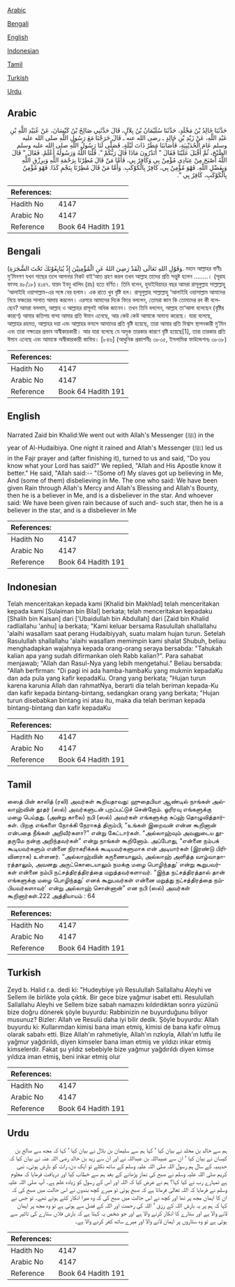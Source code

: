 [Arabic](#arabic)

[Bengali](#bengali)

[English](#english)

[Indonesian](#indonesian)

[Tamil](#tamil)

[Turkish](#turkish)

[Urdu](#urdu)

## Arabic


<div dir="rtl" lang="ar" style={{fontSize:'larger',backgroundColor:'#f8f9fa',padding:20}}>
حَدَّثَنَا خَالِدُ بْنُ مَخْلَدٍ، حَدَّثَنَا سُلَيْمَانُ بْنُ بِلاَلٍ، قَالَ حَدَّثَنِي صَالِحُ بْنُ كَيْسَانَ، عَنْ عُبَيْدِ اللَّهِ بْنِ عَبْدِ اللَّهِ، عَنْ زَيْدِ بْنِ خَالِدٍ ـ رضى الله عنه ـ قَالَ خَرَجْنَا مَعَ رَسُولِ اللَّهِ صلى الله عليه وسلم عَامَ الْحُدَيْبِيَةِ، فَأَصَابَنَا مَطَرٌ ذَاتَ لَيْلَةٍ، فَصَلَّى لَنَا رَسُولُ اللَّهِ صلى الله عليه وسلم الصُّبْحَ، ثُمَّ أَقْبَلَ عَلَيْنَا فَقَالَ ‏"‏ أَتَدْرُونَ مَاذَا قَالَ رَبُّكُمْ ‏"‏‏.‏ قُلْنَا اللَّهُ وَرَسُولُهُ أَعْلَمُ‏.‏ فَقَالَ ‏"‏ قَالَ اللَّهُ أَصْبَحَ مِنْ عِبَادِي مُؤْمِنٌ بِي وَكَافِرٌ بِي، فَأَمَّا مَنْ قَالَ مُطِرْنَا بِرَحْمَةِ اللَّهِ وَبِرِزْقِ اللَّهِ وَبِفَضْلِ اللَّهِ‏.‏ فَهْوَ مُؤْمِنٌ بِي، كَافِرٌ بِالْكَوْكَبِ‏.‏ وَأَمَّا مَنْ قَالَ مُطِرْنَا بِنَجْمِ كَذَا‏.‏ فَهْوَ مُؤْمِنٌ بِالْكَوْكَبِ، كَافِرٌ بِي ‏"‏‏.‏
</div>
<div style={{backgroundColor:'#f8f9fa',padding:20, marginBottom: 10}}><table> <thead> <tr> <th>References:</th> <th></th> </tr> </thead> <tbody><tr><td>Hadith No</td><td>4147</td></tr><tr><td>Arabic No</td><td>4147</td></tr><tr><td>Reference</td><td>Book 64 Hadith 191</td></tr></tbody></table></div>

## Bengali


<div dir="ltr" lang="bn" style={{fontSize:'larger',backgroundColor:'#f8f9fa',padding:20}}>
وَقَوْلِ اللهِ تَعَالَى (لَقَدْ رَضِيَ اللهُ عَنِ الْمُؤْمِنِيْنَ إِذْ يُبَايِعُوْنَكَ تَحْتَ الشَّجَرَةِ). মহান আল্লাহর বাণীঃ মু’মিনগণ যখন গাছের তলে আপনার নিকট বাই‘আত গ্রহণ করল তখন আল্লাহ তাদের প্রতি সন্তুষ্ট হলেন ........। (সূরাহ ফাত্হ ৪৮/১৮) ৪১৪৭. যায়দ ইবনু খালিদ (রাঃ) হতে বর্ণিত। তিনি বলেন, হুদাইবিয়াহর বছর আমরা রাসূলুল্লাহ সাল্লাল্লাহু ‘আলাইহি ওয়াসাল্লাম-এর সঙ্গে বের হলাম। এক রাতে খুব বৃষ্টি হল। রাসূলুল্লাহ সাল্লাল্লাহু ‘আলাইহি ওয়াসাল্লাম আমাদের নিয়ে ফজরের সালাত আদায় করলেন। এরপরে আমাদের দিকে ফিরে বললেন, তোমরা জান কি তোমাদের রব কী বলেছেন? আমরা বললাম, আল্লাহ ও আল্লাহর রাসূলই অধিক জানেন। তখন তিনি বললেন, আল্লাহ তা‘আলা বলেছেন (বৃষ্টির কারণে) আমার কতিপয় বান্দা আমার প্রতি ঈমান এনেছে, আর কেউ কেউ আমাকে অমান্য করেছে। যারা বলেছে, আল্লাহর রহমত, আল্লাহর দয়া এবং আল্লাহর ফযলে আমাদের প্রতি বৃষ্টি হয়েছে, তারা আমার প্রতি বিশ্বাস স্থাপনকারী মু’মিন এবং তারা নক্ষত্রের প্রভাব অস্বীকারকারী। আর যারা বলেছে যে অমুক তারকার কারণে বৃষ্টি হয়েছে[1], তারা তারকার প্রতি ঈমান এনেছে এবং আমাকে অস্বীকারকারী কাফির। [৮৪৬] (আধুনিক প্রকাশনীঃ ৩৮৩৫, ইসলামিক ফাউন্ডেশনঃ ৩৮৩৮)
</div>
<div style={{backgroundColor:'#f8f9fa',padding:20, marginBottom: 10}}><table> <thead> <tr> <th>References:</th> <th></th> </tr> </thead> <tbody><tr><td>Hadith No</td><td>4147</td></tr><tr><td>Arabic No</td><td>4147</td></tr><tr><td>Reference</td><td>Book 64 Hadith 191</td></tr></tbody></table></div>

## English


<div dir="ltr" lang="en" style={{fontSize:'larger',backgroundColor:'#f8f9fa',padding:20}}>
Narrated Zaid bin Khalid:We went out with Allah's Messenger (ﷺ) in the year of Al-Hudaibiya. One night it rained and Allah's Messenger (ﷺ) led us in the Fajr prayer and (after finishing it), turned to us and said, "Do you know what your Lord has said?" We replied, "Allah and His Apostle know it better." He said, "Allah said:-- "(Some of) My slaves got up believing in Me, And (some of them) disbelieving in Me. The one who said: We have been given Rain through Allah's Mercy and Allah's Blessing and Allah's Bounty, then he is a believer in Me, and is a disbeliever in the star. And whoever said: We have been given rain because of such and- such star, then he is a believer in the star, and is a disbeliever in Me
</div>
<div style={{backgroundColor:'#f8f9fa',padding:20, marginBottom: 10}}><table> <thead> <tr> <th>References:</th> <th></th> </tr> </thead> <tbody><tr><td>Hadith No</td><td>4147</td></tr><tr><td>Arabic No</td><td>4147</td></tr><tr><td>Reference</td><td>Book 64 Hadith 191</td></tr></tbody></table></div>

## Indonesian


<div dir="ltr" lang="id" style={{fontSize:'larger',backgroundColor:'#f8f9fa',padding:20}}>
Telah menceritakan kepada kami [Khalid bin Makhlad] telah menceritakan kepada kami [Sulaiman bin Bilal] berkata; telah menceritakan kepadaku [Shalih bin Kaisan] dari ['Ubaidullah bin Abdullah] dari [Zaid bin Khalid radliallahu 'anhu] ia berkata; "Kami keluar bersama Rasulullah shallallahu 'alaihi wasallam saat perang Hudaibiyyah, suatu malam hujan turun. Setelah Rasulullah shallallahu 'alaihi wasallam memimpin kami shalat Shubuh, beliau menghadapkan wajahnya kepada orang-orang seraya bersabda: "Tahukah kalian apa yang sudah difirmankan oleh Rabb kalian?". Para sahabat menjawab; "Allah dan Rasul-Nya yang lebih mengetahui." Beliau bersabda: "Allah berfirman: "Di pagi ini ada hamba-hambaKu yang mukmin kepadaKu dan ada pula yang kafir kepadaKu. Orang yang berkata; "Hujan turun karena karunia Allah dan rahmatNya, berarti dia telah beriman kepada-Ku dan kafir kepada bintang-bintang, sedangkan orang yang berkata; "Hujan turun disebabkan bintang ini atau itu, maka dia telah beriman kepada bintang-bintang dan kafir kepadaKu
</div>
<div style={{backgroundColor:'#f8f9fa',padding:20, marginBottom: 10}}><table> <thead> <tr> <th>References:</th> <th></th> </tr> </thead> <tbody><tr><td>Hadith No</td><td>4147</td></tr><tr><td>Arabic No</td><td>4147</td></tr><tr><td>Reference</td><td>Book 64 Hadith 191</td></tr></tbody></table></div>

## Tamil


<div dir="ltr" lang="ta" style={{fontSize:'larger',backgroundColor:'#f8f9fa',padding:20}}>
ஸைத் பின் காலித் (ரலி) அவர்கள் கூறியதாவது: ஹுதைபியா ஆண்டில் நாங்கள் அல்லாஹ்வின் தூதர் (ஸல்) அவர்களுடன் புறப்பட்டுச் சென்றோம். ஓரிரவு எங்களுக்கு மழை பெய்தது. (அன்று காலை) நபி (ஸல்) அவர்கள் எங்களுக்கு சுப்ஹ் தொழுவித்தார்கள். பிறகு எங்களை நோக்கி நேராகத் திரும்பி, “உங்கள் இறைவன் என்ன கூறினான் என்பதை நீங்கள் அறிவீர்களா?” என்று கேட்டார்கள். “அல்லாஹ்வும் அவனுடைய தூதருமே நன்கு அறிந்தவர்கள்” என்று நாங்கள் கூறினோம். அப்போது, “என்னை நம்பக் கூடியவர்களும் என்னை நிராகரிக்கக் கூடியவர்களுமாக என் அடியார்கள் (இரண்டு பிரிவினராக) உள்ளனர். “அல்லாஹ்வின் கருணையாலும், அல்லாஹ் அளித்த வாழ்வாதாரத்தாலும், அவனது அருட்கொடையாலும் நமக்கு மழை பொழிந்தது' என்று கூறுபவர்கள் என்னை நம்பி நட்சத்திரத்திரத்தை மறுத்தவர்களாவர். “இந்த நட்சத்திரத்தால் தான் எங்களுக்கு மழை பொழிந்தது' எனக் கூறுபவர்கள் என்னை மறுத்து நட்சத்திரத்தை நம்பியவர்களாவர்' என்று அல்லாஹ் சொன்னான்” என நபி (ஸல்) அவர்கள் கூறினார்கள்.222 அத்தியாயம் : 64
</div>
<div style={{backgroundColor:'#f8f9fa',padding:20, marginBottom: 10}}><table> <thead> <tr> <th>References:</th> <th></th> </tr> </thead> <tbody><tr><td>Hadith No</td><td>4147</td></tr><tr><td>Arabic No</td><td>4147</td></tr><tr><td>Reference</td><td>Book 64 Hadith 191</td></tr></tbody></table></div>

## Turkish


<div dir="ltr" lang="tr" style={{fontSize:'larger',backgroundColor:'#f8f9fa',padding:20}}>
Zeyd b. Halid r.a. dedi ki: "Hudeybiye yılı Resulullah Sallallahu Aleyhi ve Sellem ile birlikte yola çıktık. Bir gece bize yağmur isabet etti. Resulullah Sallallahu Aleyhi ve Sellem bize sabah namazını kıldırdıktan sonra yüzünü bize doğru dönerek şöyle buyurdu: Rabbinizin ne buyurduğunu biliyor musunuz? Bizler: Allah ve Resulü daha iyi bilir dedik. Şöyle buyurdu: Allah buyurdu ki: Kullarımdan kimisi bana iman etmiş, kimisi de bana kafir olmuş olarak sabahı etti. Bize Allah'ın rahmetiyle, Allah'ın rızkıyla, Allah'ın lutfu ile yağmur yağdırıldı, diyen kimseler bana iman etmiş ve yıldızı inkar etmiş kimselerdir. Fakat şu yıldız sebebiyle bize yağmur yağdırıldı diyen kimse yıldıza iman etmiş, beni inkar etmiş olur
</div>
<div style={{backgroundColor:'#f8f9fa',padding:20, marginBottom: 10}}><table> <thead> <tr> <th>References:</th> <th></th> </tr> </thead> <tbody><tr><td>Hadith No</td><td>4147</td></tr><tr><td>Arabic No</td><td>4147</td></tr><tr><td>Reference</td><td>Book 64 Hadith 191</td></tr></tbody></table></div>

## Urdu


<div dir="rtl" lang="ur" style={{fontSize:'larger',backgroundColor:'#f8f9fa',padding:20}}>
ہم سے خالد بن مخلد نے بیان کیا ‘ کہا ہم سے سلیمان بن بلال نے بیان کیا ‘ کہا کہ مجھ سے صالح بن کیسان نے بیان کیا ‘ ان سے عبیداللہ بن عبداللہ نے اور ان سے زید بن خالد رضی اللہ عنہ نے بیان کیا کہ حدیبیہ کے سال ہم رسول اللہ صلی اللہ علیہ وسلم کے ساتھ نکلے تو ایک دن، رات کو بارش ہوئی۔ نبی کریم صلی اللہ علیہ وسلم نے صبح کی نماز پڑھانے کے بعد ہم سے خطاب کیا اور دریافت فرمایا کہ معلوم ہے تمہارے رب نے کیا کہا؟ ہم نے عرض کیا کہ اللہ اور اس کے رسول کو زیادہ علم ہے۔ آپ صلی اللہ علیہ وسلم نے فرمایا کہ اللہ تعالیٰ فرماتا ہے کہ صبح ہوئی تو میرے کچھ بندوں نے اس حالت میں صبح کی کہ ان کا ایمان مجھ پر تھا اور کچھ نے اس حالت میں صبح کی کہ وہ میرا انکار کئے ہوئے تھے۔ تو جس نے کہا کہ ہم پر یہ بارش اللہ کے رزق ‘ اللہ کی رحمت اور اللہ کے فضل سے ہوئی ہے تو وہ مجھ پر ایمان لانے والا ہے اور ستارے کا انکار کرنے والا ہے اور جو شخص یہ کہتا ہے کہ بارش فلاں ستارے کی تاثیر سے ہوئی ہے تو وہ ستاروں پر ایمان لانے والا اور میرے ساتھ کفر کرنے والا ہے۔
</div>
<div style={{backgroundColor:'#f8f9fa',padding:20, marginBottom: 10}}><table> <thead> <tr> <th>References:</th> <th></th> </tr> </thead> <tbody><tr><td>Hadith No</td><td>4147</td></tr><tr><td>Arabic No</td><td>4147</td></tr><tr><td>Reference</td><td>Book 64 Hadith 191</td></tr></tbody></table></div>